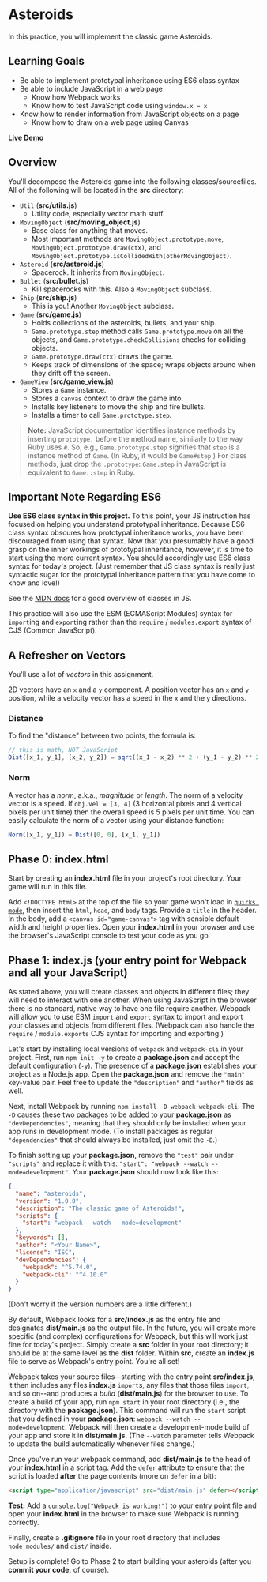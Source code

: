 # Asteroids

In this practice, you will implement the classic game Asteroids.

## Learning Goals

- Be able to implement prototypal inheritance using ES6 class syntax
- Be able to include JavaScript in a web page
  - Know how Webpack works
  - Know how to test JavaScript code using `window.x = x`
- Know how to render information from JavaScript objects on a page
  - Know how to draw on a web page using Canvas

**[Live Demo][live-demo]**

[live-demo]: http://appacademy.github.io/curriculum/asteroids/index.html

## Overview

You'll decompose the Asteroids game into the following classes/sourcefiles. All
of the following will be located in the __src__ directory:

- `Util` (__src/utils.js__)
  - Utility code, especially vector math stuff.
- `MovingObject` (__src/moving_object.js__)
  - Base class for anything that moves.
  - Most important methods are `MovingObject.prototype.move`,
    `MovingObject.prototype.draw(ctx)`, and
    `MovingObject.prototype.isCollidedWith(otherMovingObject)`.
- `Asteroid` (__src/asteroid.js__)
  - Spacerock. It inherits from `MovingObject`.
- `Bullet` (__src/bullet.js__)
  - Kill spacerocks with this. Also a `MovingObject` subclass.
- `Ship` (__src/ship.js__)
  - This is you! Another `MovingObject` subclass.
- `Game` (__src/game.js__)
  - Holds collections of the asteroids, bullets, and your ship.
  - `Game.prototype.step` method calls `Game.prototype.move` on all the objects,
    and `Game.prototype.checkCollisions` checks for colliding objects.
  - `Game.prototype.draw(ctx)` draws the game.
  - Keeps track of dimensions of the space; wraps objects around when they drift
    off the screen.
- `GameView` (__src/game_view.js__)
  - Stores a `Game` instance.
  - Stores a `canvas` context to draw the game into.
  - Installs key listeners to move the ship and fire bullets.
  - Installs a timer to call `Game.prototype.step`.

> **Note:** JavaScript documentation identifies instance methods by inserting
> `prototype.` before the method name, similarly to the way Ruby uses `#`. So,
> e.g., `Game.prototype.step` signifies that `step` is a instance method of
> `Game`. (In Ruby, it would be `Game#step`.) For class methods, just drop the
> `.prototype`: `Game.step` in JavaScript is equivalent to `Game::step` in Ruby.

## Important Note Regarding ES6

**Use ES6 class syntax in this project.** To this point, your JS instruction has
focused on helping you understand prototypal inheritance. Because ES6 class
syntax obscures how prototypal inheritance works, you have been discouraged from
using that syntax. Now that you presumably have a good grasp on the inner
workings of prototypal inheritance, however, it is time to start using the more
current syntax. You should accordingly use ES6 class syntax for today's project.
(Just remember that JS class syntax is really just syntactic sugar for the
prototypal inheritance pattern that you have come to know and love!)

See the [MDN docs] for a good overview of classes in JS.

This practice will also use the ESM (ECMAScript Modules) syntax for `import`ing
and `export`ing rather than the `require` / `modules.export` syntax of CJS
(Common JavaScript).

[MDN docs]: https://developer.mozilla.org/en-US/docs/Web/JavaScript/Guide/Using_Classes

## A Refresher on Vectors

You'll use a lot of _vectors_ in this assignment.

2D vectors have an `x` and a `y` component. A position vector has an `x` and `y`
position, while a velocity vector has a speed in the `x` and the `y` directions.

### Distance

To find the "distance" between two points, the formula is:

```js
// this is math, NOT JavaScript
Dist([x_1, y_1], [x_2, y_2]) = sqrt((x_1 - x_2) ** 2 + (y_1 - y_2) ** 2)
```

### Norm

A vector has a _norm_, a.k.a., _magnitude_ or _length_. The norm of a
velocity vector is a speed. If `obj.vel = [3, 4]` (3 horizontal pixels and 4
vertical pixels per unit time) then the overall speed is 5 pixels per unit time.
You can easily calculate the norm of a vector using your distance function:

```js
Norm([x_1, y_1]) = Dist([0, 0], [x_1, y_1])
```

## Phase 0: __index.html__

Start by creating an __index.html__ file in your project's root directory. Your
game will run in this file.

Add `<!DOCTYPE html>` at the top of the file so your game won't load in [`quirks
mode`], then insert the `html`, `head`, and `body` tags. Provide a `title` in
the header. In the body, add a `<canvas id="game-canvas">` tag with sensible
default width and height properties. Open your __index.html__ in your browser
and use the browser's JavaScript console to test your code as you go.

[`quirks mode`]: https://developer.mozilla.org/en-US/docs/Web/HTML/Quirks_Mode_and_Standards_Mode

## Phase 1: __index.js__ (your entry point for Webpack and all your JavaScript)

As stated above, you will create classes and objects in different files; they
will need to interact with one another. When using JavaScript in the browser
there is no standard, native way to have one file require another. Webpack will
allow you to use ESM `import` and `export` syntax to import and export your
classes and objects from different files. (Webpack can also handle the `require`
/ `module.exports` CJS syntax for importing and exporting.)

Let's start by installing local versions of `webpack` and `webpack-cli` in your
project. First, run `npm init -y` to create a __package.json__ and accept the
default configuration (`-y`). The presence of a __package.json__ establishes
your project as a Node.js app. Open the __package.json__ and remove the `"main"`
key-value pair. Feel free to update the `"description"` and `"author"` fields as
well.

Next, install Webpack by running `npm install -D webpack webpack-cli`. The `-D`
causes these two packages to be added to your __package.json__ as
`"devDependencies"`, meaning that they should only be installed when your app
runs in development mode. (To install packages as regular `"dependencies"` that
should always be installed, just omit the `-D`.)

To finish setting up your __package.json__, remove the `"test"` pair under
`"scripts"` and replace it with this: `"start": "webpack --watch
--mode=development"`. Your __package.json__ should now look like this:

```json
{
  "name": "asteroids",
  "version": "1.0.0",
  "description": "The classic game of Asteroids!",
  "scripts": {
    "start": "webpack --watch --mode=development"
  },
  "keywords": [],
  "author": "<Your Name>",
  "license": "ISC",
  "devDependencies": {
    "webpack": "^5.74.0",
    "webpack-cli": "^4.10.0"
  }
}
```

(Don't worry if the version numbers are a little different.)

By default, Webpack looks for a __src/index.js__ as the entry file and
designates __dist/main.js__ as the output file. In the future, you will create
more specific (and complex) configurations for Webpack, but this will work just
fine for today's project. Simply create a __src__ folder in your root directory;
it should be at the same level as the __dist__ folder. Within __src__, create an
__index.js__ file to serve as Webpack's entry point. You're all set!

Webpack takes your source files--starting with the entry point __src/index.js__,
it then includes any files __index.js__ `import`s, any files that those files
`import`, and so on--and produces a _build_ (__dist/main.js__) for the browser
to use. To create a build of your app, run `npm start` in your root directory
(i.e., the directory with the __package.json__). This command will run the
`start` script that you defined in your __package.json__: `webpack --watch
--mode=development`. Webpack will then create a development-mode build of your
app and store it in __dist/main.js__. (The `--watch` parameter tells Webpack to
update the build automatically whenever files change.)

Once you've run your webpack command, add __dist/main.js__ to the head of your
__index.html__ in a script tag. Add the `defer` attribute to ensure that the
script is loaded **after** the page contents (more on `defer` in a bit):

```html
<script type="application/javascript" src="dist/main.js" defer></script>
```

**Test:** Add a `console.log("Webpack is working!")` to your entry point file
and open your __index.html__ in the browser to make sure Webpack is running
correctly.

Finally, create a __.gitignore__ file in your root directory that includes
`node_modules/` and `dist/` inside.

Setup is complete! Go to Phase 2 to start building your asteroids (after you
**commit your code,** of course).
